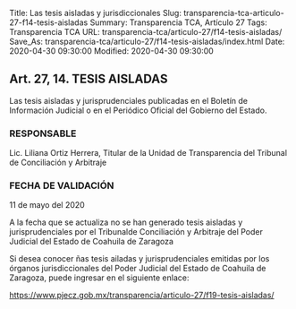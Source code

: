 Title: Las tesis aisladas y jurisdiccionales
Slug: transparencia-tca-articulo-27-f14-tesis-aisladas
Summary: Transparencia TCA, Artículo 27
Tags: Transparencia TCA
URL: transparencia-tca/articulo-27/f14-tesis-aisladas/
Save_As: transparencia-tca/articulo-27/f14-tesis-aisladas/index.html
Date: 2020-04-30 09:30:00
Modified: 2020-04-30 09:30:00


## Art. 27, 14. TESIS AISLADAS

Las tesis aisladas y jurisprudenciales publicadas en el Boletín de Información Judicial o en el Periódico Oficial del Gobierno del Estado.


### RESPONSABLE

Lic. Liliana Ortiz Herrera, Titular de la Unidad de Transparencia del Tribunal de Conciliación y Arbitraje


### FECHA DE VALIDACIÓN

11 de mayo del 2020


A la fecha que se actualiza no se han generado tesis aisladas y jurisprudenciales por el Tribunalde Conciliación y Arbitraje del Poder Judicial del Estado de Coahuila de Zaragoza

Si desea conocer ñas tesis ailadas y jurisprudenciales emitidas por los órganos jurisdiccionales del Poder Judicial del Estado de Coahuila de Zaragoza, puede ingresar en el siguiente enlace:

https://www.pjecz.gob.mx/transparencia/articulo-27/f19-tesis-aisladas/



